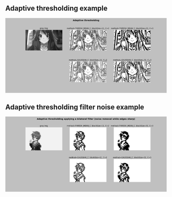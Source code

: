 ## Adaptive thresholding example
![Adaptive thresholding Haruhi image](./Images/Adaptive_thresholding_haruhi.PNG)

## Adaptive thresholding filter noise example
![Adaptive thresholding Haruhi image](./Images/adaptive_thresholding_applying_a_bilateral_filter_nagato.PNG)
